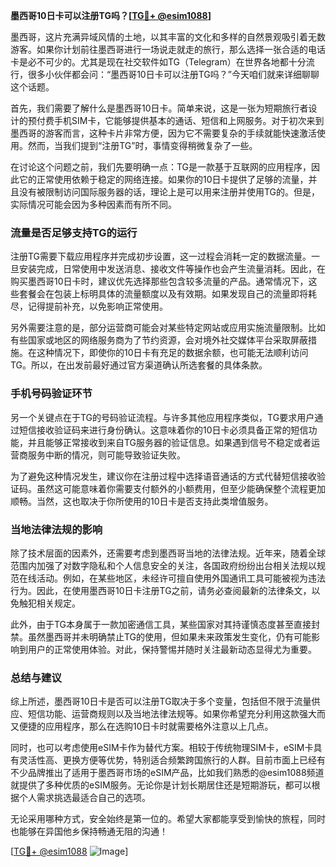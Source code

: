 **墨西哥10日卡可以注册TG吗？[[TG💪+ @esim1088](https://t.me/s/esim1088)]**

墨西哥，这片充满异域风情的土地，以其丰富的文化和多样的自然景观吸引着无数游客。如果你计划前往墨西哥进行一场说走就走的旅行，那么选择一张合适的电话卡是必不可少的。尤其是现在社交软件如TG（Telegram）在世界各地都十分流行，很多小伙伴都会问：“墨西哥10日卡可以注册TG吗？”今天咱们就来详细聊聊这个话题。

首先，我们需要了解什么是墨西哥10日卡。简单来说，这是一张为短期旅行者设计的预付费手机SIM卡，它能够提供基本的通话、短信和上网服务。对于初次来到墨西哥的游客而言，这种卡片非常方便，因为它不需要复杂的手续就能快速激活使用。然而，当我们提到“注册TG”时，事情变得稍微复杂了一些。

在讨论这个问题之前，我们先要明确一点：TG是一款基于互联网的应用程序，因此它的正常使用依赖于稳定的网络连接。如果你的10日卡提供了足够的流量，并且没有被限制访问国际服务器的话，理论上是可以用来注册并使用TG的。但是，实际情况可能会因为多种因素而有所不同。

### **流量是否足够支持TG的运行**

注册TG需要下载应用程序并完成初步设置，这一过程会消耗一定的数据流量。一旦安装完成，日常使用中发送消息、接收文件等操作也会产生流量消耗。因此，在购买墨西哥10日卡时，建议优先选择那些包含较多流量的产品。通常情况下，这些套餐会在包装上标明具体的流量额度以及有效期。如果发现自己的流量即将耗尽，记得提前补充，以免影响正常使用。

另外需要注意的是，部分运营商可能会对某些特定网站或应用实施流量限制。比如有些国家或地区的网络服务商为了节约资源，会对境外社交媒体平台采取屏蔽措施。在这种情况下，即使你的10日卡有充足的数据余额，也可能无法顺利访问TG。所以，在出发前最好通过官方渠道确认所选套餐的具体条款。

### **手机号码验证环节**

另一个关键点在于TG的号码验证流程。与许多其他应用程序类似，TG要求用户通过短信接收验证码来进行身份确认。这意味着你的10日卡必须具备正常的短信功能，并且能够正常接收到来自TG服务器的验证信息。如果遇到信号不稳定或者运营商服务中断的情况，则可能导致验证失败。

为了避免这种情况发生，建议你在注册过程中选择语音通话的方式代替短信接收验证码。虽然这可能意味着你需要支付额外的小额费用，但至少能确保整个流程更加顺畅。当然，这也取决于你所使用的10日卡是否支持此类增值服务。

### **当地法律法规的影响**

除了技术层面的因素外，还需要考虑到墨西哥当地的法律法规。近年来，随着全球范围内加强了对数字隐私和个人信息安全的关注，各国政府纷纷出台相关法规以规范在线活动。例如，在某些地区，未经许可擅自使用外国通讯工具可能被视为违法行为。因此，在使用墨西哥10日卡注册TG之前，请务必查阅最新的法律条文，以免触犯相关规定。

此外，由于TG本身属于一款加密通信工具，某些国家对其持谨慎态度甚至直接封禁。虽然墨西哥并未明确禁止TG的使用，但如果未来政策发生变化，仍有可能影响到用户的正常使用体验。对此，保持警惕并随时关注最新动态显得尤为重要。

### **总结与建议**

综上所述，墨西哥10日卡是否可以注册TG取决于多个变量，包括但不限于流量供应、短信功能、运营商规则以及当地法律法规等。如果你希望充分利用这款强大而又便捷的应用程序，那么在选购10日卡时就需要格外注意以上几点。

同时，也可以考虑使用eSIM卡作为替代方案。相较于传统物理SIM卡，eSIM卡具有灵活性高、更换方便等优势，特别适合频繁跨国旅行的人群。目前市面上已经有不少品牌推出了适用于墨西哥市场的eSIM产品，比如我们熟悉的@esim1088频道就提供了多种优质的eSIM服务。无论你是计划长期居住还是短期游玩，都可以根据个人需求挑选最适合自己的选项。

无论采用哪种方式，安全始终是第一位的。希望大家都能享受到愉快的旅程，同时也能够在异国他乡保持畅通无阻的沟通！

[[TG💪+ @esim1088](https://t.me/s/esim1088) ![Image](https://i.postimg.cc/4NQfJmqS/Snipaste-2025-05-13-00-14-12.png)]